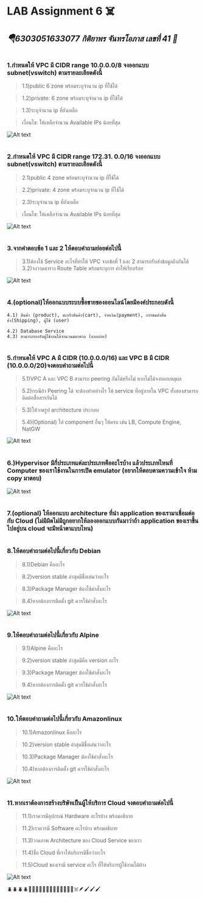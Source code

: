 # **LAB Assignment 6 ☠️**
## *🪂6303051633077 กิติยาพร จันทรโอภาส เลขที่ 41 🌷*
#
### **1.กำหนดให้ VPC มี CIDR range 10.0.0.0/8 จงออกแบบ subnet(vswitch) ตามรายละเอียดดังนี้**
> 1.1)public 6 zone พร้อมระบุจำนวน ip ที่ใช้ได้

> 1.2)private: 6 zone พร้อมระบุจำนวน ip ที่ใช้ได้

> 1.3)ระบุจำนวน ip ที่ยังเหลือ

> เงื่อนไข: ให้เหลือจำนวน Available IPs น้อยที่สุด

![Alt text](./lab6_1.png)

#

### **2.กำหนดให้ VPC มี CIDR range 172.31. 0.0/16 จงออกแบบ subnet(vswitch) ตามรายละเอียดดังนี้**
> 2.1)public 4 zone พร้อมระบุจำนวน ip ที่ใช้ได้

> 2.2)private: 4 zone พร้อมระบุจำนวน ip ที่ใช้ได้

>2.3)ระบุจำนวน ip ที่ยังเหลือ

> เงื่อนไข: ให้เหลือจำนวน Available IPs น้อยที่สุด

![Alt text](./lab6_2.png)

#

### **3.จากคำตอบข้อ 1 และ 2 ให้ตอบคำถามย่อยต่อไปนี้**
> 3.1)ต้องใช้ Service อะไรที่ทำให้ VPC จากข้อที่ 1 และ 2 สามารถรับส่งข้อมูลถึงกันได้
> 3.2)จงวาดตาราง Route Table พร้อมระบุการ ค่าให้เรียบร้อย

![Alt text](lab6_3.jpg)
#
### **4.(optional)ให้ออกแบบระบบซื้อขายของออนไลน์โดยมีองค์ประกอบดังนี้**

    4.1) สินค้า (product), ตะกร้าสินค้า(cart), จ่ายเงิน(payment), การขนส่งสิ่นค้า(Shipping), ผู้ใช้ (user)

    4.2) Database Service
    4.3) สามารถรองรับผู้ใช้งานได้จำนวนมหาศาล (แบบง่าย)

#
### **5.กำหนดให้ VPC A มี CIDR (10.0.0.0/16) และ VPC B มี CIDR (10.0.0.0/20)จงตอบคำถามต่อไปนี้**

>5.1)VPC A และ VPC B สามารถ peering กันได้หรือไม่ หากไม่ได้จงบอกเหตุผล

>5.2)กรณีถ้า Peering ได้ จะต้องทำอย่างไร ให้ service ที่อยู่ภายใน VPC ทั้งสองสามารถติดต่อสื่อสารกันได้

>5.3)ให้วาดรูป architecture ประกอบ

>5.4)(Optional) ใส่ component อื่นๆ ให้ครบ เช่น LB, Compute Engine, NatGW

![Alt text](lab6_5.jpg)

#
### **6.)Hypervisor มีกี่ประเภทแต่ละประเภทคืออะไรบ้าง แล้วประเภทไหนที่ Computer ของเราใช้งานในการเปิด emulator (อยากให้ตอบตามความเข้าใจ ห้าม copy มาตอบ)**
![Alt text](lab6_6.jpg)

#
### **7.(optional) ให้ออกแบบ architecture ที่นำ application ของเรามาเชื่อมต่อกับ Cloud (ไม่มีผิดไม่มีถูกอยากให้ลองออกแบบกันมาว่าถ้า application ของเราขึ้นไปอยู่บน cloud จะมีหน้าตาแบบไหน)**
#
### **8.ให้ตอบคำถามต่อไปนี้เกี่ยวกับ Debian**
>8.1)Debian คืออะไร

>8.2)version stable ล่าสุดมีชื่อเล่นว่าอะไร

>8.3)Package Manager ต้องใช้คำสั่งอะไร

>8.4)หากต้องการติดตั้ง git ควรใช้คำสั่งอะไร

![Alt text](lab6_8.jpg)

#
### **9.ให้ตอบคำถามต่อไปนี้เกี่ยวกับ Alpine**
>9.1)Alpine คืออะไร

>9.2)version stable ล่าสุดมีคือ version อะไร

>9.3)Package Manager ต้องใช้คำสั่งอะไร

>9.4)หากต้องการติดตั้ง git ควรใช้คำสั่งอะไร

![Alt text](lab6_9.jpg)

#
### **10.ให้ตอบคำถามต่อไปนี้เกี่ยวกับ Amazonlinux**
>10.1)Amazonlinux คืออะไร

>10.2)version stable ล่าสุดมีชื่อเล่นว่าอะไร

>10.3)Package Manager ต้องใช้คำสั่งอะไร

>10.4)หากต้องการติดตั้ง git ควรใช้คำสั่งอะไร

![Alt text](lab6_10.jpg)

#
### **11.หากเราต้องการสร้างบริษัทเป็นผู้ให้บริการ Cloud จงตอบคำถามต่อไปนี้**
>11.1)เราควรมีอุปกรณ์ Hardware อะไรบ้าง พร้อมอธิบาย

>11.2)เราควรมี Software อะไรบ้าง พร้อมอธิบาย

>11.3)วาดภาพ Architecture ของ Cloud Service ของเรา

>11.4)ชื่อ Cloud ที่เราให้บริการมีชื่อว่าอะไร

>11.5)Cloud ของเรามี service อะไร ที่ให้บริการผู้ใช้งานได้บ้าง

![Alt text](lab6_11.jpg)

🪲🪲🪲🪲🐠🐠🐠🐠🐠🦤🦤🐤🐤🐤🐤🐻‍❄️☠️🪶🖌️🖌️🖌️



    